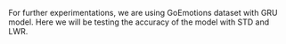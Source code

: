For further experimentations, we are using GoEmotions dataset with GRU model. Here we will be testing the accuracy of the model with STD and LWR. 
